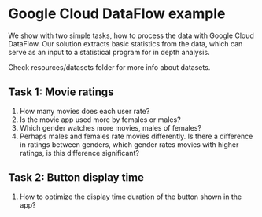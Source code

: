 # Google Cloud DataFlow example

We show with two simple tasks, how to process the data with Google Cloud DataFlow.
Our solution extracts basic statistics from the data, which can serve as an input to a statistical program for in depth analysis.

Check resources/datasets folder for more info about datasets. 

## Task 1: Movie ratings 
1. How many movies does each user rate?
2. Is the movie app used more by females or males?
3. Which gender watches more movies, males of females?
4. Perhaps males and females rate movies differently. Is there a difference in ratings between genders, which gender rates movies with higher ratings, is this difference significant?



## Task 2: Button display time
1. How to optimize the display time duration of the button shown in the app?




